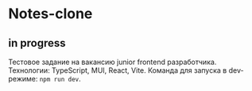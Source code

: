 # Notes-clone

## in progress

Тестовое задание на вакансию junior frontend разработчика.
Технологии: TypeScript, MUI, React, Vite.
Команда для запуска в dev-режиме: `npm run dev`.
